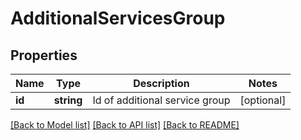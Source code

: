 # AdditionalServicesGroup

## Properties
Name | Type | Description | Notes
------------ | ------------- | ------------- | -------------
**id** | **string** | Id of additional service group | [optional] 

[[Back to Model list]](../README.md#documentation-for-models) [[Back to API list]](../README.md#documentation-for-api-endpoints) [[Back to README]](../README.md)


